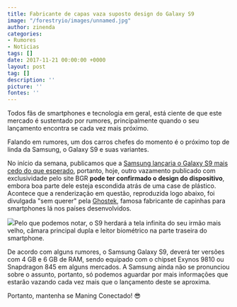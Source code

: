 ```yaml
---
title: Fabricante de capas vaza suposto design do Galaxy S9
image: "/forestryio/images/unnamed.jpg"
author: zinenda
categories:
- Rumores
- Noticias
tags: []
date: 2017-11-21 00:00:00 +0000
layout: post
tag: []
description: ''
picture: ''
fontes: ''
---
```

Todos fãs de smartphones e tecnologia em geral, está ciente de que este mercado é sustentado por rumores, principalmente quando o seu lançamento encontra se cada vez mais próximo.

Falando em rumores, um dos carros chefes do momento é o próximo top de linda da Samsung, o Galaxy S9 e suas variantes.

No início da semana, publicamos que a [Samsung lançaria o Galaxy S9 mais cedo do que esperado](http://maning.tech/rumores/noticias/2017/11/19/rumores-apontam-a-chegada-adiantada-do-galaxy-s9-para-bater-de-frente-com-o-iphone-x/), portanto, hoje, outro vazamento publicado com exclusividade pelo site BGR **pode ter confirmado o design do dispositivo**, embora boa parte dele esteja escondida atrás de uma case de plástico. Acontece que a renderização em questão, reproduzida logo abaixo, foi divulgada "sem querer" pela [Ghostek](https://www.ghostekproducts.com/), famosa fabricante de capinhas para smartphones lá nos países desenvolvidos.

![](https://i1.tudocdn.net/img/max_width1000/id302555.jpg)Pelo que podemos notar, o S9 herdará a tela infinita do seu irmão mais velho, câmara principal dupla e leitor biométrico na parte traseira do smartphone.

De acordo com alguns rumores, o Samsung Galaxy S9, deverá ter versões com 4 GB e 6 GB de RAM, sendo equipado com o chipset Exynos 9810 ou Snapdragon 845 em alguns mercados. A Samsung ainda não se pronunciou sobre o assunto, portanto, só podemos aguardar por mais informações que estarão vazando cada vez mais que o lançamento deste se aproxima.

Portanto, mantenha se Maning Conectado! 😎
